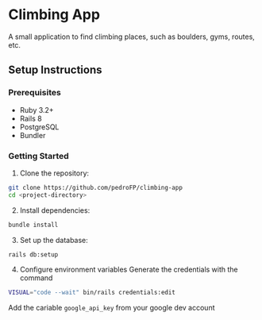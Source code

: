 # Climbing App
A small application to find climbing places, such as boulders, gyms, routes, etc.

## Setup Instructions

### Prerequisites
- Ruby 3.2+
- Rails 8
- PostgreSQL
- Bundler

### Getting Started

1. Clone the repository:
```bash
git clone https://github.com/pedroFP/climbing-app
cd <project-directory>
```

2. Install dependencies:
```bash
bundle install
```

3. Set up the database:
```bash
rails db:setup
```

4. Configure environment variables
Generate the credentials with the command
```bash
VISUAL="code --wait" bin/rails credentials:edit
```

Add the cariable `google_api_key` from your google dev account
